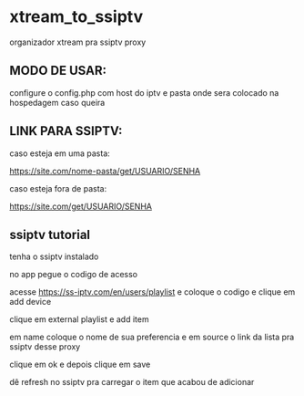 # xtream_to_ssiptv
organizador xtream pra ssiptv proxy


## MODO DE USAR:

configure o config.php com host do iptv e pasta onde sera colocado na hospedagem caso queira

## LINK PARA SSIPTV:

caso esteja em uma pasta:

https://site.com/nome-pasta/get/USUARIO/SENHA

caso esteja fora de pasta:

https://site.com/get/USUARIO/SENHA

## ssiptv tutorial

tenha o ssiptv instalado

no app pegue o codigo de acesso

acesse https://ss-iptv.com/en/users/playlist e coloque o codigo e clique em add device

clique em external playlist e add item

em name coloque o nome de sua preferencia e em source o link da lista pra ssiptv desse proxy

clique em ok e depois clique em save

dê refresh no ssiptv pra carregar o item que acabou de adicionar






